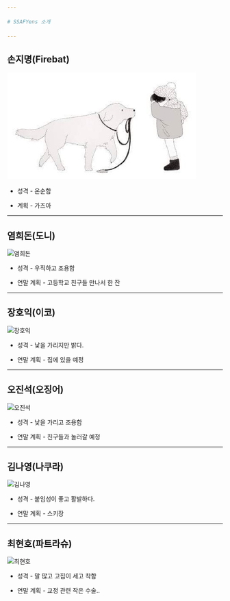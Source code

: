 ```yaml
---

# SSAFYens 소개

---
```


## 손지명(Firebat)

![손지명](./img/1.jpg)

* 성격 - 온순함

* 계획 - 가즈아

---

## 염희돈(도니)

![염희돈](C:\Users\student\Desktop\KakaoTalk_20181227_144255356.jpg)

* 성격 - 우직하고 조용함

* 연말 계획 - 고등학교 친구들 만나서 한 잔

---

## 장호익(이코)

![장호익](C:\Users\student\Desktop\KakaoTalk_20181227_145148614.jpg)

* 성격 - 낯을 가리지만 밝다.

* 연말 계획 - 집에 있을 예정

---

## 오진석(오징어)

![오진석](C:\Users\student\Desktop\KakaoTalk_20181227_145849001.jpg)

* 성격 - 낯을 가리고 조용함

* 연말 계획 - 친구들과 놀러갈 예정

---

## 김나영(나쿠라)

![김나영](C:\Users\student\Desktop\KakaoTalk_20181227_145731331.jpg)

* 성격 - 붙임성이 좋고 활발하다.

* 연말 계획 - 스키장

---

## 최현호(파트라슈)

![최현호](C:\Users\student\Desktop\KakaoTalk_20181227_142251895.jpg)

* 성격 - 말 많고 고집이 세고 착함

* 연말 계획 - 교정 관련 작은 수술..

